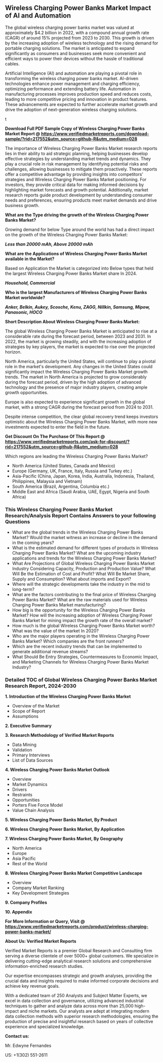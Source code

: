 <h2>Wireless Charging Power Banks Market Impact of AI and Automation</h2><p>The global wireless charging power banks market was valued at approximately $4.2 billion in 2022, with a compound annual growth rate (CAGR) of around 15% projected from 2023 to 2030. This growth is driven by the increasing adoption of wireless technology and the rising demand for portable charging solutions. The market is anticipated to expand significantly as consumers and businesses seek more convenient and efficient ways to power their devices without the hassle of traditional cables.</p><p>Artificial Intelligence (AI) and automation are playing a pivotal role in transforming the wireless charging power banks market. AI-driven technologies enhance power management and charging efficiency, optimizing performance and extending battery life. Automation in manufacturing processes improves production speed and reduces costs, leading to more competitive pricing and innovation in product features. These advancements are expected to further accelerate market growth and drive the adoption of next-generation wireless charging solutions.</p>t</p><p id="" class=""><strong>Download Full PDF Sample Copy of Wireless Charging Power Banks Market Report @ <a href="https://www.verifiedmarketreports.com/download-sample/?rid=217552&utm_source=github-R&utm_medium=028" target="_blank">https://www.verifiedmarketreports.com/download-sample/?rid=217552&utm_source=github-R&utm_medium=028</a></strong></p><p>The importance of&nbsp;Wireless Charging Power Banks Market research reports lies in their ability to aid strategic planning, helping businesses develop effective strategies by understanding market trends and dynamics. They play a crucial role in risk management by identifying potential risks and challenges, allowing businesses to mitigate them proactively. These reports offer a competitive advantage by providing insights into competitors' strategies and Wireless Charging Power Banks Market positioning. For investors, they provide critical data for making informed decisions by highlighting market forecasts and growth potential. Additionally, market research reports guide product development by understanding consumer needs and preferences, ensuring products meet market demands and drive business growth.</p><p><strong>What are the&nbsp;Type driving the growth of the Wireless Charging Power Banks Market?</strong></p><p id="" class="">Growing demand for below Type around the world has had a direct impact on the growth of the Wireless Charging Power Banks Market:</p><em><strong>Less than 20000 mAh, Above 20000 mAh</strong></em></p><strong>What are the&nbsp;Applications&nbsp;of Wireless Charging Power Banks Market available in the Market?</strong></p><p id="" class="">Based on Application the Market is categorized into Below types that held the largest Wireless Charging Power Banks Market share In 2024.</p><em><strong>Household, Commercial</strong></em></p><strong>Who is the largest Manufacturers of Wireless Charging Power Banks Market worldwide?</strong></p><p><em><strong>Anker, Belkin, Aukey, Scosche, Kenu, ZAGG, Nillkin, Samsung, Mipow, Panasonic, HOCO</strong></em></p><p id="" class=""><strong>Short Description About Wireless Charging Power Banks Market:</strong></p><p>The global Wireless Charging Power Banks Market is anticipated to rise at a considerable rate during the forecast period, between 2023 and 2031. In 2022, the market is growing steadily, and with the increasing adoption of strategies by key players, the market is expected to rise over the projected horizon.</p><p>North America, particularly the United States, will continue to play a pivotal role in the market's development. Any changes in the United States could significantly impact the Wireless Charging Power Banks Market growth trends. The market in North America is projected to grow considerably during the forecast period, driven by the high adoption of advanced technology and the presence of major industry players, creating ample growth opportunities.</p><p>Europe is also expected to experience significant growth in the global market, with a strong CAGR during the forecast period from 2024 to 2031.</p><p>Despite intense competition, the clear global recovery trend keeps investors optimistic about the Wireless Charging Power Banks Market, with more new investments expected to enter the field in the future.</p><p id="" class=""><strong>Get Discount On The Purchase Of This Report @ <a href="https://www.verifiedmarketreports.com/ask-for-discount/?rid=217552&utm_source=github-R&utm_medium=028" target="_blank">https://www.verifiedmarketreports.com/ask-for-discount/?rid=217552&utm_source=github-R&utm_medium=028</a></strong></p>Which regions are leading the Wireless Charging Power Banks Market?</p><ul><li>North America (United States, Canada and Mexico)</li><li>Europe (Germany, UK, France, Italy, Russia and Turkey etc.)</li><li>Asia-Pacific (China, Japan, Korea, India, Australia, Indonesia, Thailand, Philippines, Malaysia and Vietnam)</li><li>South America (Brazil, Argentina, Columbia etc.)</li><li>Middle East and Africa (Saudi Arabia, UAE, Egypt, Nigeria and South Africa)</li></ul><h3 id="" class="">This Wireless Charging Power Banks Market Research/Analysis Report Contains Answers to your following Questions</h3><ul><li>What are the global trends in the Wireless Charging Power Banks Market? Would the market witness an increase or decline in the demand in the coming years?</li><li>What is the estimated demand for different types of products in Wireless Charging Power Banks Market? What are the upcoming industry applications and trends for the Wireless Charging Power Banks Market?</li><li>What Are Projections of Global Wireless Charging Power Banks Market Industry Considering Capacity, Production and Production Value? What Will Be the Estimation of Cost and Profit? What Will Be Market Share, Supply and Consumption? What about imports and Export?</li><li>Where will the strategic developments take the industry in the mid to long-term?</li><li>What are the factors contributing to the final price of Wireless Charging Power Banks Market? What are the raw materials used for Wireless Charging Power Banks Market manufacturing?</li><li>How big is the opportunity for the Wireless Charging Power Banks Market? How will the increasing adoption of Wireless Charging Power Banks Market for mining impact the growth rate of the overall market?</li><li>How much is the global Wireless Charging Power Banks Market worth? What was the value of the market In 2020?</li><li>Who are the major players operating in the Wireless Charging Power Banks Market? Which companies are the front runners?</li><li>Which are the recent industry trends that can be implemented to generate additional revenue streams?</li><li>What Should Be Entry Strategies, Countermeasures to Economic Impact, and Marketing Channels for Wireless Charging Power Banks Market Industry?</li></ul><h3 id="" class="">Detailed TOC of Global Wireless Charging Power Banks Market Research Report, 2024-2030</h3><p id="" class=""><strong>1. Introduction of the Wireless Charging Power Banks Market</strong></p><ul><li>Overview of the Market</li><li>Scope of Report</li><li>Assumptions</li></ul><p id="" class=""><strong>2. Executive Summary</strong></p><p id="" class=""><strong>3. Research Methodology of Verified Market Reports</strong></p><ul><li>Data Mining</li><li>Validation</li><li>Primary Interviews</li><li>List of Data Sources</li></ul><p id="" class=""><strong>4. Wireless Charging Power Banks Market Outlook</strong></p><ul><li>Overview</li><li>Market Dynamics</li><li>Drivers</li><li>Restraints</li><li>Opportunities</li><li>Porters Five Force Model</li><li>Value Chain Analysis</li></ul><p id="" class=""><strong>5. Wireless Charging Power Banks Market, By Product</strong></p><p id="" class=""><strong>6. Wireless Charging Power Banks Market, By Application</strong></p><p id="" class=""><strong>7. Wireless Charging Power Banks Market, By Geography</strong></p><ul><li>North America</li><li>Europe</li><li>Asia Pacific</li><li>Rest of the World</li></ul><p id="" class=""><strong>8. Wireless Charging Power Banks Market Competitive Landscape</strong></p><ul><li>Overview</li><li>Company Market Ranking</li><li>Key Development Strategies</li></ul><p id="" class=""><strong>9. Company Profiles</strong></p><p id="" class=""><strong>10. Appendix</strong></p><p id="" class=""><strong>For More Information or Query, Visit @ <a href="https://www.verifiedmarketreports.com/product/wireless-charging-power-banks-market/" target="_blank">https://www.verifiedmarketreports.com/product/wireless-charging-power-banks-market/</a></strong></p><p id="" class=""><strong>About Us: Verified Market Reports</strong></p><p id="" class="">Verified Market Reports is a premier Global Research and Consulting firm serving a diverse clientele of over 5000+ global customers. We specialize in delivering cutting-edge analytical research solutions and comprehensive information-enriched research studies.</p><p id="" class="">Our expertise encompasses strategic and growth analyses, providing the crucial data and insights required to make informed corporate decisions and achieve key revenue goals.</p><p id="" class="">With a dedicated team of 250 Analysts and Subject Matter Experts, we excel in data collection and governance, utilizing advanced industrial techniques to gather and analyze data across more than 25,000 high-impact and niche markets. Our analysts are adept at integrating modern data collection methods with superior research methodologies, ensuring the production of precise and insightful research based on years of collective experience and specialized knowledge.</p><p id="" class=""><strong>Contact us:</strong></p><p id="" class="">Mr. Edwyne Fernandes</p><p id="" class="">US: +1(302) 551-2611</p>